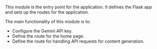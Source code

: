This module is the entry point for the application. 
It defines the Flask app and sets up the routes for the application.

The main functionality of this module is to:
- Configure the Gemini API key.
- Define the route for the home page.
- Define the route for handling API requests for content generation.
